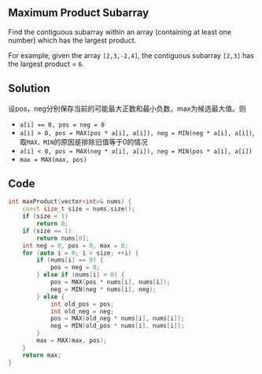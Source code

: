 ## Maximum Product Subarray

Find the contiguous subarray within an array (containing at least one number) which has the largest product.

For example, given the array `[2,3,-2,4]`,
the contiguous subarray `[2,3]` has the largest product = `6`. 

## Solution

设pos，neg分别保存当前的可能最大正数和最小负数，max为候选最大值。则

* `a[i] == 0, pos = neg = 0`
* `a[i] > 0, pos = MAX(pos * a[i], a[i]), neg = MIN(neg * a[i], a[i])`, 取`MAX，MIN`的原因是排除旧值等于0的情况
* `a[i] < 0, pos = MAX(neg * a[i], a[i]), neg = MIN(pos * a[i], a[i])`
* `max = MAX(max, pos)`

## Code
```cpp
int maxProduct(vector<int>& nums) {
    const size_t size = nums.size();
    if (size < 1)
	    return 0;
    if (size == 1)
	    return nums[0];
    int neg = 0, pos = 0, max = 0;
    for (auto i = 0; i < size; ++i) {
	    if (nums[i] == 0) {
		    pos = neg = 0;
	    } else if (nums[i] > 0) {
		    pos = MAX(pos * nums[i], nums[i]);
		    neg = MIN(neg * nums[i], neg);
	    } else {
		    int old_pos = pos;
		    int old_neg = neg;
		    pos = MAX(old_neg * nums[i], nums[i]);
		    neg = MIN(old_pos * nums[i], nums[i]);
	    }
	    max = MAX(max, pos);
    }
    return max;
}
```
